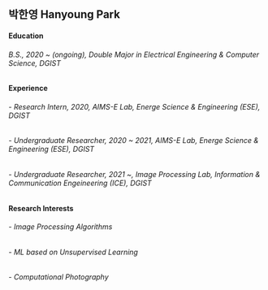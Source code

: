 ## 박한영 Hanyoung Park

#### Education
###### B.S., 2020 ~ (ongoing), Double Major in Electrical Engineering & Computer Science, DGIST

#### Experience
###### - Research Intern, 2020, AIMS-E Lab, Energe Science & Engineering (ESE), DGIST
###### - Undergraduate Researcher, 2020 ~ 2021, AIMS-E Lab, Energe Science & Engineering (ESE), DGIST
###### - Undergraduate Researcher, 2021 ~, Image Processing Lab, Information & Communication Engeineering (ICE), DGIST


#### Research Interests
###### - Image Processing Algorithms
###### - ML based on Unsupervised Learning
###### - Computational Photography
<!--
**Hanyoung-Park/Hanyoung-Park** is a ✨ _special_ ✨ repository because its `README.md` (this file) appears on your GitHub profile.

Here are some ideas to get you started:

- 🔭 I’m currently working on ...
- 🌱 I’m currently learning ...
- 👯 I’m looking to collaborate on ...
- 🤔 I’m looking for help with ...
- 💬 Ask me about ...
- 📫 How to reach me: ...
- 😄 Pronouns: ...
- ⚡ Fun fact: ...
-->
